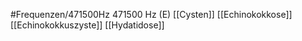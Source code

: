 #Frequenzen/471500Hz
471500 Hz (E)
[[Cysten]]
[[Echinokokkose]]
[[Echinokokkuszyste]]
[[Hydatidose]]